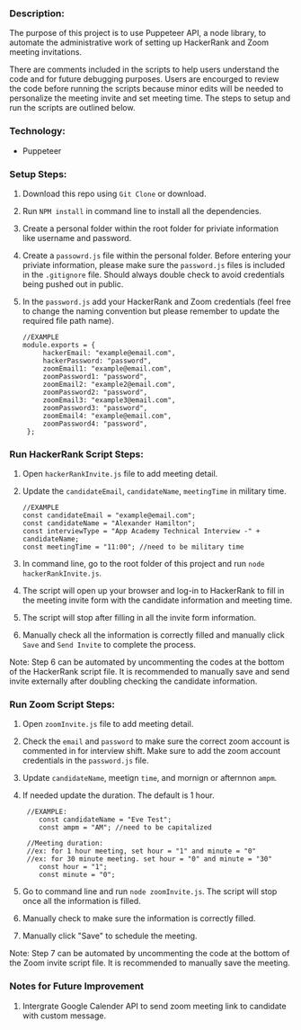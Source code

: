 ### Description:

The purpose of this project is to use Puppeteer API, a node library, to automate the administrative work of setting up HackerRank and Zoom meeting invitations.

There are comments included in the scripts to help users understand the code and for future debugging purposes. Users are encourged to review the code before running the scripts because minor edits will be needed to personalize the meeting invite and set meeting time. The steps to setup and run the scripts are outlined below.

### Technology:

- Puppeteer

### Setup Steps:

1. Download this repo using `Git Clone` or download.
2. Run `NPM install` in command line to install all the dependencies.
3. Create a personal folder within the root folder for priviate information like username and password.
4. Create a `passowrd.js` file within the personal folder. Before entering your priviate information, please make sure the `password.js` files is included in the `.gitignore` file. Should always double check to avoid credentials being pushed out in public.
5. In the `password.js` add your HackerRank and Zoom credentials (feel free to change the naming convention but please remember to update the required file path name).

   ```
   //EXAMPLE
   module.exports = {
        hackerEmail: "example@email.com",
        hackerPassword: "password",
        zoomEmail1: "example@email.com",
        zoomPassword1: "password",
        zoomEmail2: "example2@email.com",
        zoomPassword2: "password",
        zoomEmail3: "example3@email.com",
        zoomPassword3: "password",
        zoomEmail4: "example@email.com",
        zoomPassword4: "password",
    };
   ```

### Run HackerRank Script Steps:

1. Open `hackerRankInvite.js` file to add meeting detail.
2. Update the `candidateEmail`, `candidateName`, `meetingTime` in military time.

   ```
   //EXAMPLE
   const candidateEmail = "example@email.com";
   const candidateName = "Alexander Hamilton";
   const interviewType = "App Academy Technical Interview -" + candidateName;
   const meetingTime = "11:00"; //need to be military time

   ```

3. In command line, go to the root folder of this project and run `node hackerRankInvite.js`.
4. The script will open up your browser and log-in to HackerRank to fill in the meeting invite form with the candidate information and meeting time.
5. The script will stop after filling in all the invite form information.
6. Manually check all the information is correctly filled and manually click `Save` and `Send Invite` to complete the process.

Note: Step 6 can be automated by uncommenting the codes at the bottom of the HackerRank script file. It is recommended to manually save and send invite externally after doubling checking the candidate information.

### Run Zoom Script Steps:

1. Open `zoomInvite.js` file to add meeting detail.
2. Check the `email` and `password` to make sure the correct zoom account is commented in for interview shift. Make sure to add the zoom account credentials in the `password.js` file.
3. Update `candidateName`, meetign `time`, and mornign or afternnon `ampm`.
4. If needed update the duration. The default is 1 hour.

   ```
    //EXAMPLE:
       const candidateName = "Eve Test";
       const ampm = "AM"; //need to be capitalized

    //Meeting duration:
    //ex: for 1 hour meeting, set hour = "1" and minute = "0"
    //ex: for 30 minute meeting. set hour = "0" and minute = "30"
       const hour = "1";
       const minute = "0";
   ```

5. Go to command line and run `node zoomInvite.js`. The script will stop once all the information is filled.
6. Manually check to make sure the information is correctly filled.
7. Manually click "Save" to schedule the meeting.

Note: Step 7 can be automated by uncommenting the code at the bottom of the Zoom invite script file. It is recommended to manually save the meeting.

### Notes for Future Improvement

1. Intergrate Google Calender API to send zoom meeting link to candidate with custom message.
